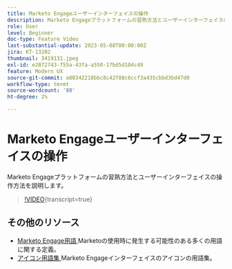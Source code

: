 ```yaml
---
title: Marketo Engageユーザーインターフェイスの操作
description: Marketo Engageプラットフォームの習熟方法とユーザーインターフェイスの操作方法を説明します。
role: User
level: Beginner
doc-type: Feature Video
last-substantial-update: 2023-05-08T00:00:00Z
jira: KT-13202
thumbnail: 3419131.jpeg
exl-id: e2872743-f55a-43fa-a550-17bd5d104c49
feature: Modern UX
source-git-commit: a80342218bbc8c42f88c6ccf3a435cbbd3bd47d0
workflow-type: tm+mt
source-wordcount: '80'
ht-degree: 2%

---
```


# Marketo Engageユーザーインターフェイスの操作

Marketo Engageプラットフォームの習熟方法とユーザーインターフェイスの操作方法を説明します。

>[!VIDEO](https://video.tv.adobe.com/v/3450674/?learn=on&captions=jpn){transcript=true}

## その他のリソース

* [Marketo Engage用語 ](https://experienceleague.adobe.com/docs/marketo/using/getting-started-with-marketo/marketo-glossary.html?lang=ja)
Marketoの使用時に発生する可能性のある多くの用語に関する定義。
* [ アイコン用語集 ](https://experienceleague.adobe.com/docs/marketo/using/product-docs/marketo-engage-modern-ux/icon-glossary.html?lang=ja)
Marketo Engageインターフェイスのアイコンの用語集。
